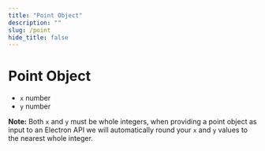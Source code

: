 ```yaml
---
title: "Point Object"
description: ""
slug: /point
hide_title: false
---
```


# Point Object

* `x` number
* `y` number

**Note:** Both `x` and `y` must be whole integers, when providing a point object
as input to an Electron API we will automatically round your `x` and `y` values
to the nearest whole integer.
